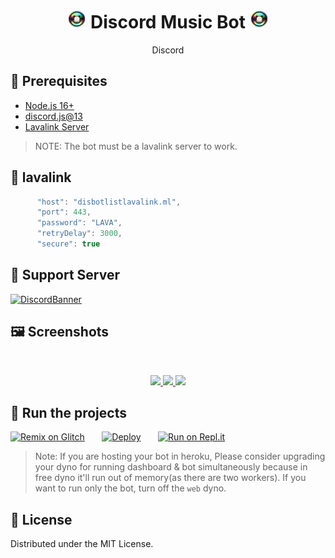 

<h1 align="center"><img src="./assets/Cd Animated.gif" width="30px"> Discord Music Bot <img src="./assets/Cd Animated.gif" width="30px"></h1>
<p align="center">Discord</p>

## 📎 Prerequisites 

- [Node.js 16+](https://nodejs.org/en/download/)
- [discord.js@13](https://www.npmjs.com/package/discord.js/v/12.5.3)
- [Lavalink Server](https://github.com/freyacodes/Lavalink#server-configuration)

> NOTE: The bot must be a lavalink server to work.


## 🌋 lavalink 
```js
      "host": "disbotlistlavalink.ml",
      "port": 443,
      "password": "LAVA",
      "retryDelay": 3000,
      "secure": true
```


## 💌 Support Server
[![DiscordBanner](https://invidget.switchblade.xyz/VkxUAZbqKn)](https://discord.gg/VkxUAZbqKn)


## 🖼️ Screenshots
<br />
<p align="center">
  <a href="https://github.com/brblacky/lavamusic">
    <img src="https://cdn.discordapp.com/attachments/927077433318969365/927077455351672852/unknown.png">
    <img src="https://cdn.discordapp.com/attachments/927077433318969365/927078049600647188/unknown.png">
    <img src="https://cdn.discordapp.com/attachments/927077433318969365/927078204840235028/unknown.png">

  </a>
</p>

## 💨 Run the projects

[![Remix on Glitch](https://cdn.glitch.com/2703baf2-b643-4da7-ab91-7ee2a2d00b5b%2Fremix-button.svg)](https://glitch.com/edit/#!/import/github/SudhanPlayz/Discord-MusicBot)&nbsp;&nbsp;&nbsp;&nbsp;&nbsp;&nbsp;
[![Deploy](https://www.herokucdn.com/deploy/button.svg)](https://heroku.com/deploy?template=https://github.com/SudhanPlayz/Discord-MusicBot)&nbsp;&nbsp;&nbsp;&nbsp;&nbsp;&nbsp;
[![Run on Repl.it](https://repl.it/badge/github/SudhanPlayz/Discord-MusicBot)](https://repl.it/github/SudhanPlayz/Discord-MusicBot)
> Note: If you are hosting your bot in heroku, Please consider upgrading your dyno for running dashboard & bot simultaneously because in free dyno it'll run out of memory(as there are two workers). If you want to run only the bot, turn off the `web` dyno.


<!-- LICENSE -->

## 🔐 License

Distributed under the MIT License.
